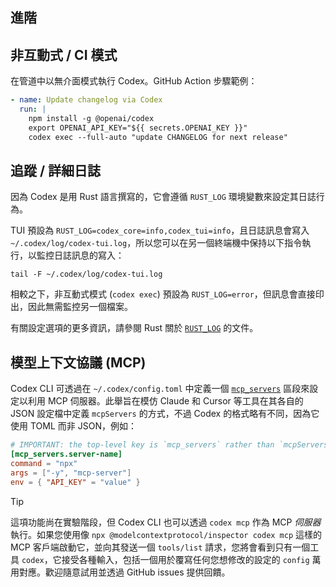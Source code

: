 ## 進階

## 非互動式 / CI 模式

在管道中以無介面模式執行 Codex。GitHub Action 步驟範例：

```yaml
- name: Update changelog via Codex
  run: |
    npm install -g @openai/codex
    export OPENAI_API_KEY="${{ secrets.OPENAI_KEY }}"
    codex exec --full-auto "update CHANGELOG for next release"
```

## 追蹤 / 詳細日誌

因為 Codex 是用 Rust 語言撰寫的，它會遵循 `RUST_LOG` 環境變數來設定其日誌行為。

TUI 預設為 `RUST_LOG=codex_core=info,codex_tui=info`，且日誌訊息會寫入 `~/.codex/log/codex-tui.log`，所以您可以在另一個終端機中保持以下指令執行，以監控日誌訊息的寫入：

```
tail -F ~/.codex/log/codex-tui.log
```

相較之下，非互動式模式 (`codex exec`) 預設為 `RUST_LOG=error`，但訊息會直接印出，因此無需監控另一個檔案。

有關設定選項的更多資訊，請參閱 Rust 關於 [`RUST_LOG`](https://docs.rs/env_logger/latest/env_logger/#enabling-logging) 的文件。

## 模型上下文協議 (MCP)

Codex CLI 可透過在 `~/.codex/config.toml` 中定義一個 [`mcp_servers`](./config.md#mcp_servers) 區段來設定以利用 MCP 伺服器。此舉旨在模仿 Claude 和 Cursor 等工具在其各自的 JSON 設定檔中定義 `mcpServers` 的方式，不過 Codex 的格式略有不同，因為它使用 TOML 而非 JSON，例如：

```toml
# IMPORTANT: the top-level key is `mcp_servers` rather than `mcpServers`.
[mcp_servers.server-name]
command = "npx"
args = ["-y", "mcp-server"]
env = { "API_KEY" = "value" }
```

> [!TIP]
> 這項功能尚在實驗階段，但 Codex CLI 也可以透過 `codex mcp` 作為 MCP _伺服器_ 執行。如果您使用像 `npx @modelcontextprotocol/inspector codex mcp` 這樣的 MCP 客戶端啟動它，並向其發送一個 `tools/list` 請求，您將會看到只有一個工具 `codex`，它接受各種輸入，包括一個用於覆寫任何您想修改的設定的 `config` 萬用對應。歡迎隨意試用並透過 GitHub issues 提供回饋。